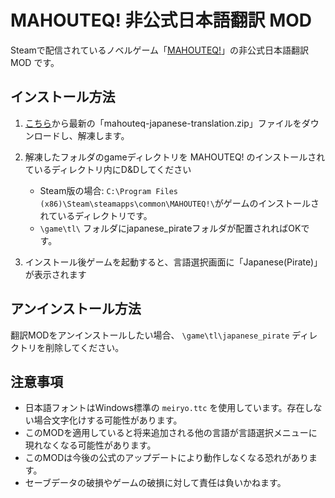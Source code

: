 # MAHOUTEQ! 非公式日本語翻訳 MOD
Steamで配信されているノベルゲーム「[MAHOUTEQ!](https://store.steampowered.com/app/3793580/MAHOUTEQ/?l=japanese)」の非公式日本語翻訳 MOD です。

## インストール方法
1. [こちら](https://github.com/legerd/mahouteq-JP-translation-mod/releases/latest/download/mahouteq-japanese-translation.zip)から最新の「mahouteq-japanese-translation.zip」ファイルをダウンロードし、解凍します。

2. 解凍したフォルダのgameディレクトリを MAHOUTEQ! のインストールされているディレクトリ内にD&Dしてください
   - Steam版の場合: `C:\Program Files (x86)\Steam\steamapps\common\MAHOUTEQ!\`がゲームのインストールされているディレクトリです。
   - `\game\tl\` フォルダにjapanese_pirateフォルダが配置されればOKです。

3. インストール後ゲームを起動すると、言語選択画面に「Japanese(Pirate)」が表示されます

## アンインストール方法
翻訳MODをアンインストールしたい場合、 `\game\tl\japanese_pirate` ディレクトリを削除してください。

## 注意事項
- 日本語フォントはWindows標準の `meiryo.ttc` を使用しています。存在しない場合文字化けする可能性があります。
- このMODを適用していると将来追加される他の言語が言語選択メニューに現れなくなる可能性があります。
- このMODは今後の公式のアップデートにより動作しなくなる恐れがあります。
- セーブデータの破損やゲームの破損に対して責任は負いかねます。
